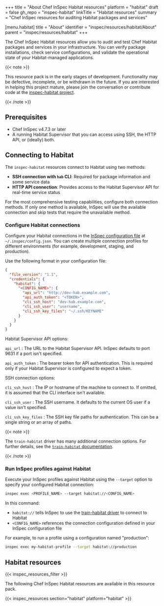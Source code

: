 +++
title = "About Chef InSpec Habitat resources"
platform = "habitat"
draft = false
gh_repo = "inspec-habitat"
linkTitle = "Habitat resources"
summary = "Chef InSpec resources for auditing Habitat packages and services"

[menu.habitat]
    title = "About"
    identifier = "inspec/resources/habitat/About"
    parent = "inspec/resources/habitat"
+++

The Chef InSpec Habitat resources allow you to audit and test Chef Habitat packages and services in your infrastructure. You can verify package installations, check service configurations, and validate the operational state of your Habitat-managed applications.

{{< note >}}

This resource pack is in the early stages of development. Functionality may be defective, incomplete, or be withdrawn in the future. If you are interested in helping this project mature, please join the conversation or contribute code at the [inspec-habitat project](https://github.com/inspec/inspec-habitat).

{{< /note >}}

## Prerequisites

- Chef InSpec v4.7.3 or later
- A running Habitat Supervisor that you can access using SSH, the HTTP API, or (ideally) both.

## Connecting to Habitat

The `inspec-habitat` resources connect to Habitat using two methods:

- **SSH connection with `hab` CLI**: Required for package information and some service data
- **HTTP API connection**: Provides access to the Habitat Supervisor API for real-time service status

For the most comprehensive testing capabilities, configure both connection methods. If only one method is available, InSpec will use the available connection and skip tests that require the unavailable method.

### Configure Habitat connections

Configure your Habitat connections in the [InSpec configuration file](https://docs.chef.io/inspec/config/) at `~/.inspec/config.json`. You can create multiple connection profiles for different environments (for example, development, staging, and production).

Use the following format in your configuration file:

```json
{
  "file_version": "1.1",
  "credentials": {
    "habitat": {
      "<CONFIG_NAME>": {
        "api_url": "http://dev-hab.example.com",
        "api_auth_token": "<TOKEN>",
        "cli_ssh_host": "dev-hab.example.com",
        "cli_ssh_user": "username",
        "cli_ssh_key_files": "~/.ssh/KEYNAME"
      }
    }
  }
}
```

Habitat Supervisor API options:

`api_url`
: The URL to the Habitat Supervisor API. InSpec defaults to port 9631 if a port isn't specified.

`api_auth_token`
: The bearer token for API authentication. This is required only if your Habitat Supervisor is configured to expect a token.

SSH connection options:

`cli_ssh_host`
: The IP or hostname of the machine to connect to. If omitted, it is assumed that the CLI interface isn't available.

`cli_ssh_user`
: The SSH username. It defaults to the current OS user if a value isn't specified.

`cli_ssh_key_files`
: The SSH key file paths for authentication. This can be a single string or an array of paths.

{{< note >}}

The `train-habitat` driver has many additional connection options. For further details, see the [`train-habitat` documentation](https://github.com/inspec/train-habitat#using-train-habitat-from-ruby).

{{< /note >}}

### Run InSpec profiles against Habitat

Execute your InSpec profiles against Habitat using the `--target` option to specify your configured Habitat connection:

```sh
inspec exec <PROFILE_NAME> --target habitat://<CONFIG_NAME>
```

In this command:

- `habitat://` tells InSpec to use the [train-habitat driver](https://github.com/inspec/train) to connect to Habitat
- `<CONFIG_NAME>` references the connection configuration defined in your InSpec configuration file

For example, to run a profile using a configuration named "production":

```sh
inspec exec my-habitat-profile --target habitat://production
```

## Habitat resources

{{< inspec_resources_filter >}}

The following Chef InSpec Habitat resources are available in this resource pack.

{{< inspec_resources section="habitat" platform="habitat" >}}
